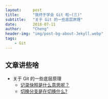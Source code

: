 ```yaml
---
layout:     post
title:      "我终于学会 Git 啦~(三)"
subtitle:   "关于 Git 的一些底层原理"
date:       2018-07-11
author:     "Cheng"
header-img: "img/post-bg-about-Jekyll.webp"
tags:
    - Git
---
```


## 文章讲些啥
  * 关于 Git 的一些底层原理
    * [记录快照是什么意思呢？](#记录快照是什么意思呢？)
    * [切换分支是在切换什么?](#切换分支是在切换什么?)





